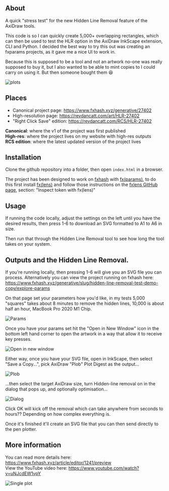 ## About

A quick "stress test" for the new Hidden Line Removal feature of the AxiDraw tools.

This code is so I can quickly create 5,000+ overlapping rectangles, which can then be used to test the HLR option in the AxiDraw InkScape extension, CLI and Python. I decided the best way to try this out was creating an fxparams projects, as it gave me a nice UI to work in.

Because this is supposed to be a tool and not an artwork no-one was really supposed to buy it, but I also wanted to be able to mint copies to I could carry on using it. But then someone bought them 😆

![plots](https://gateway.fxhash2.xyz/ipfs/QmcnapdnfgGt5w7vJPDVnAb7BhKAGeGhKucNKxR4yFuMUn)

## Places

* Canonical project page: https://www.fxhash.xyz/generative/27402
* High-resolution page: https://revdancatt.com/art/HLR-27402
* "Right Click Save" edition: https://revdancatt.com/RCS/HLR-27402

**Canonical**: where the v1 of the project was first published  
**High-res**: where the project lives on my website with high-res outputs  
**RCS edition**: where the latest updated version of the project lives

## Installation

Clone the github repository into a folder, then open `index.html` in a browser.

The project has been designed to work on [fxhash](https://www.fxhash.xyz/) with [fx(params)](https://www.fxhash.xyz/doc/artist/params), to do this first install [fx(lens)](https://www.fxhash.xyz/doc/artist/fxlens) and follow those instructions on the [fxlens GitHub page](https://github.com/fxhash/fxlens#inspect-token-with-fxlens), section: "Inspect token with fx(lens)"

## Usage

If running the code locally, adjust the settings on the left until you have the desired results, then press 1-6 to download an SVG formatted to A1 to A6 in size.

Then run that through the Hidden Line Removal tool to see how long the tool takes on your system.

## Outputs and the Hidden Line Removal.

If you're running locally, then pressing 1-6 will give you an SVG file you can process. Alternatively you can view the project running on fxhash here: https://www.fxhash.xyz/generative/slug/hidden-line-removal-test-demo-copy/explore-params

On that page set your parameters how you'd like, in my tests 5,000 "squares" takes about 8 minutes to remove the hidden lines, 10,000 is about half an hour, MacBook Pro 2020 M1 Chip.

![Params](https://gateway.fxhash2.xyz/ipfs/QmSg7RJAka8b49FyreDa6guHvyBg1VxJanMZDKa5xMekEM)

Once you have your params set hit the "Open in New Window" icon in the bottom left hand corner to open the artwork in a way that allow it to receive key presses.

![Open in new window](https://gateway.fxhash2.xyz/ipfs/QmV57ygbGRdrDCz8RFta3Gbv9Cz83xp6rscg6nsf1jVNMC)

Either way, once you have your SVG file, open in InkScape, then select "Save a Copy...", pick AxiDraw "Plob" Plot Digest as the output...

![Plob](https://gateway.fxhash2.xyz/ipfs/QmdtizaC5QbxVjwb65ZwLnGFA2FN1UDDXVVa3S2398eRA2)

...then select the target AxiDraw size, turn Hidden-line removal on in the dialog that pops up, and optionally optimisation...

![Dialog](https://gateway.fxhash2.xyz/ipfs/QmQwgShvca9LhHETcsXbAbpYrfD1XJxRT8odtCiLX1WVUM)

Click OK will kick off the removal which can take anywhere from seconds to hours?? Depending on how complex everything is.

Once it's finished it'll create an SVG file that you can then send directly to the pen plotter.

## More information

You can read more details here: https://www.fxhash.xyz/article/editor/1241/preview  
View the YouTube video here: https://www.youtube.com/watch?v=uNJcdEW1vpY

![Single plot](https://gateway.fxhash2.xyz/ipfs/QmNY8T3oeftGDgETafQy4vHDnfuqpu6H5G1AUw1AWgQDhy)
